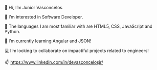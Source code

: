 👋 Hi, I’m Junior Vasconcelos.

👀 I’m interested in Software Developer.

🐍 The languages I am most familiar with are HTML5, CSS, JavaScript and Python.

🌱 I’m currently learning Angular and JSON!

💻 I’m looking to collaborate on impactiful projects related to engineers!

📫 https://www.linkedin.com/in/devasconcelosjr/
